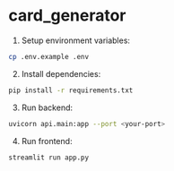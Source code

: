 # card_generator

1. Setup environment variables:
```sh
cp .env.example .env
```

2. Install dependencies:
```sh 
pip install -r requirements.txt
```

3. Run backend:
```sh
uvicorn api.main:app --port <your-port>
```

4. Run frontend:
```sh
streamlit run app.py
```
